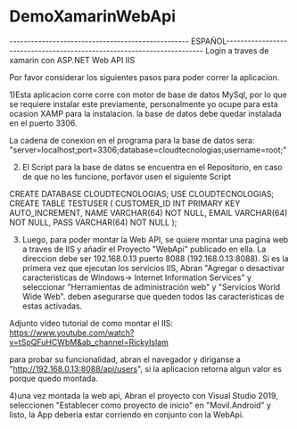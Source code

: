 # DemoXamarinWebApi

-------------------------------------------------- ESPAÑOL-----------------------------------------------------------------------
Login a traves de xamarin con ASP.NET Web API IIS

Por favor considerar los siguientes pasos para poder correr la aplicacion.

1)Esta aplicacion corre corre con motor de base de datos MySql, por lo que se requiere instalar este previamente, personalmente
yo ocupe para esta ocasion XAMP para la instalacion. la base de datos debe quedar instalada en el puerto 3306.

La cadena de conexion en el programa para la base de datos sera: "server=localhost;port=3306;database=cloudtecnologias;username=root;"

2) El Script para la base de datos se encuentra en el Repositorio, en caso de que no les funcione, porfavor usen el siguiente Script

CREATE DATABASE CLOUDTECNOLOGIAS;
USE CLOUDTECNOLOGIAS;
CREATE TABLE TESTUSER
(
CUSTOMER_ID INT PRIMARY KEY AUTO_INCREMENT,
NAME VARCHAR(64) NOT NULL,
EMAIL VARCHAR(64) NOT NULL,
PASS VARCHAR(64) NOT NULL
);

3) Luego, para poder montar la Web API, se quiere montar una pagina web a traves de IIS y añadir el Proyecto "WebApi" publicado en ella. La direccion debe ser 192.168.0.13 puerto 8088
(192.168.0.13:8088). Si es la primera vez que ejecutan los servicios IIS, Abran "Agregar o desactivar caracteristicas de Windows-> Internet Information Services" y seleccionar "Herramientas de administración web" y "Servicios World Wide Web". deben asegurarse que queden todos las
caracteristicas de estas activadas.

Adjunto video tutorial de como montar el IIS: https://www.youtube.com/watch?v=tSpQFuHCWbM&ab_channel=RickyIslam

para probar su funcionalidad, abran el navegador y diriganse a "http://192.168.0.13:8088/api/users", si la aplicacion retorna algun valor es porque quedo montada.

4)una vez montada la web api, Abran el proyecto con Visual Studio 2019, seleccionen "Establecer como proyecto de inicio" en "Movil.Android" y listo, la App deberia estar corriendo en conjunto con la WebApi.



